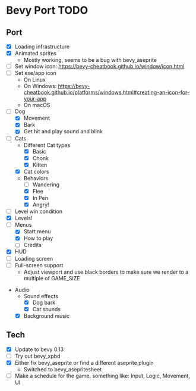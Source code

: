 # Bevy Port TODO
## Port
* [x] Loading infrastructure
* [x] Animated sprites
  * Mostly working, seems to be a bug with bevy_aseprite
* [ ] Set window icon: https://bevy-cheatbook.github.io/window/icon.html
* [ ] Set exe/app icon
  * On Linux
  * On Windows: https://bevy-cheatbook.github.io/platforms/windows.html#creating-an-icon-for-your-app
  * On macOS
* [ ] Dog
  * [x] Movement
  * [x] Bark
  * [x] Get hit and play sound and blink
* [ ] Cats
  * Different Cat types
    * [x] Basic
    * [x] Chonk
    * [x] Kitten
  * [x] Cat colors
  * Behaviors
    * [ ] Wandering
    * [x] Flee
    * [x] In Pen
    * [x] Angry!
* [ ] Level win condition
* [x] Levels!
* [ ] Menus
  * [x] Start menu
  * [x] How to play
  * [ ] Credits
* [x] HUD
* [ ] Loading screen
* [ ] Full-screen support
  * Adjust viewport and use black borders to make sure we render to a multiple of GAME_SIZE
* Audio
  * Sound effects
    * [x] Dog bark
    * [x] Cat sounds
  * [x] Background music

## Tech
* [x] Update to bevy 0.13
* [ ] Try out bevy_xpbd
* [x] Either fix bevy_aseprite or find a different aseprite plugin
  * Switched to bevy_asepritesheet
* [ ] Make a schedule for the game, something like: Input, Logic, Movement, UI
